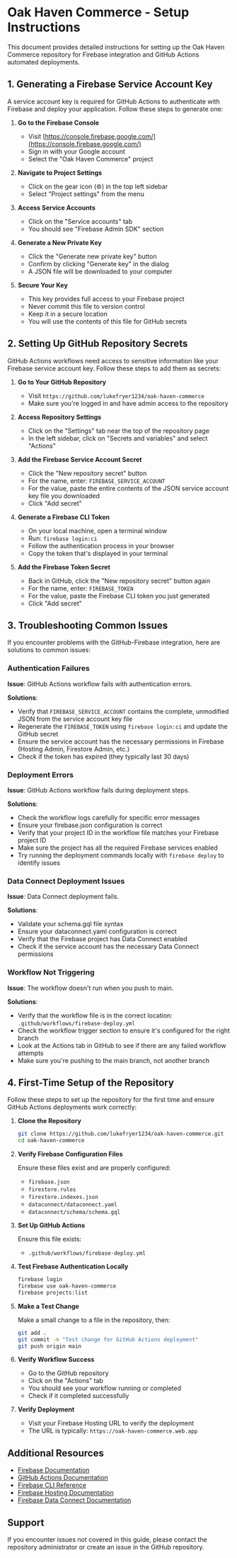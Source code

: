 # Oak Haven Commerce - Setup Instructions

This document provides detailed instructions for setting up the Oak Haven Commerce repository for Firebase integration and GitHub Actions automated deployments.

## 1. Generating a Firebase Service Account Key

A service account key is required for GitHub Actions to authenticate with Firebase and deploy your application. Follow these steps to generate one:

1. **Go to the Firebase Console**
   - Visit [https://console.firebase.google.com/](https://console.firebase.google.com/)
   - Sign in with your Google account
   - Select the "Oak Haven Commerce" project

2. **Navigate to Project Settings**
   - Click on the gear icon (⚙️) in the top left sidebar
   - Select "Project settings" from the menu

3. **Access Service Accounts**
   - Click on the "Service accounts" tab
   - You should see "Firebase Admin SDK" section

4. **Generate a New Private Key**
   - Click the "Generate new private key" button
   - Confirm by clicking "Generate key" in the dialog
   - A JSON file will be downloaded to your computer

5. **Secure Your Key**
   - This key provides full access to your Firebase project
   - Never commit this file to version control
   - Keep it in a secure location
   - You will use the contents of this file for GitHub secrets

## 2. Setting Up GitHub Repository Secrets

GitHub Actions workflows need access to sensitive information like your Firebase service account key. Follow these steps to add them as secrets:

1. **Go to Your GitHub Repository**
   - Visit `https://github.com/lukefryer1234/oak-haven-commerce`
   - Make sure you're logged in and have admin access to the repository

2. **Access Repository Settings**
   - Click on the "Settings" tab near the top of the repository page
   - In the left sidebar, click on "Secrets and variables" and select "Actions"

3. **Add the Firebase Service Account Secret**
   - Click the "New repository secret" button
   - For the name, enter: `FIREBASE_SERVICE_ACCOUNT`
   - For the value, paste the entire contents of the JSON service account key file you downloaded
   - Click "Add secret"

4. **Generate a Firebase CLI Token**
   - On your local machine, open a terminal window
   - Run: `firebase login:ci`
   - Follow the authentication process in your browser
   - Copy the token that's displayed in your terminal

5. **Add the Firebase Token Secret**
   - Back in GitHub, click the "New repository secret" button again
   - For the name, enter: `FIREBASE_TOKEN`
   - For the value, paste the Firebase CLI token you just generated
   - Click "Add secret"

## 3. Troubleshooting Common Issues

If you encounter problems with the GitHub-Firebase integration, here are solutions to common issues:

### Authentication Failures

**Issue**: GitHub Actions workflow fails with authentication errors.

**Solutions**:
- Verify that `FIREBASE_SERVICE_ACCOUNT` contains the complete, unmodified JSON from the service account key file
- Regenerate the `FIREBASE_TOKEN` using `firebase login:ci` and update the GitHub secret
- Ensure the service account has the necessary permissions in Firebase (Hosting Admin, Firestore Admin, etc.)
- Check if the token has expired (they typically last 30 days)

### Deployment Errors

**Issue**: GitHub Actions workflow fails during deployment steps.

**Solutions**:
- Check the workflow logs carefully for specific error messages
- Ensure your firebase.json configuration is correct
- Verify that your project ID in the workflow file matches your Firebase project ID
- Make sure the project has all the required Firebase services enabled
- Try running the deployment commands locally with `firebase deploy` to identify issues

### Data Connect Deployment Issues

**Issue**: Data Connect deployment fails.

**Solutions**:
- Validate your schema.gql file syntax
- Ensure your dataconnect.yaml configuration is correct
- Verify that the Firebase project has Data Connect enabled
- Check if the service account has the necessary Data Connect permissions

### Workflow Not Triggering

**Issue**: The workflow doesn't run when you push to main.

**Solutions**:
- Verify that the workflow file is in the correct location: `.github/workflows/firebase-deploy.yml`
- Check the workflow trigger section to ensure it's configured for the right branch
- Look at the Actions tab in GitHub to see if there are any failed workflow attempts
- Make sure you're pushing to the main branch, not another branch

## 4. First-Time Setup of the Repository

Follow these steps to set up the repository for the first time and ensure GitHub Actions deployments work correctly:

1. **Clone the Repository**
   ```bash
   git clone https://github.com/lukefryer1234/oak-haven-commerce.git
   cd oak-haven-commerce
   ```

2. **Verify Firebase Configuration Files**
   
   Ensure these files exist and are properly configured:
   - `firebase.json`
   - `firestore.rules`
   - `firestore.indexes.json`
   - `dataconnect/dataconnect.yaml`
   - `dataconnect/schema/schema.gql`

3. **Set Up GitHub Actions**
   
   Ensure this file exists:
   - `.github/workflows/firebase-deploy.yml`

4. **Test Firebase Authentication Locally**
   ```bash
   firebase login
   firebase use oak-haven-commerce
   firebase projects:list
   ```

5. **Make a Test Change**
   
   Make a small change to a file in the repository, then:
   ```bash
   git add .
   git commit -m "Test change for GitHub Actions deployment"
   git push origin main
   ```

6. **Verify Workflow Success**
   - Go to the GitHub repository
   - Click on the "Actions" tab
   - You should see your workflow running or completed
   - Check if it completed successfully

7. **Verify Deployment**
   - Visit your Firebase Hosting URL to verify the deployment
   - The URL is typically: `https://oak-haven-commerce.web.app`

## Additional Resources

- [Firebase Documentation](https://firebase.google.com/docs)
- [GitHub Actions Documentation](https://docs.github.com/en/actions)
- [Firebase CLI Reference](https://firebase.google.com/docs/cli)
- [Firebase Hosting Documentation](https://firebase.google.com/docs/hosting)
- [Firebase Data Connect Documentation](https://firebase.google.com/docs/firestore/data-connect)

## Support

If you encounter issues not covered in this guide, please contact the repository administrator or create an issue in the GitHub repository.


